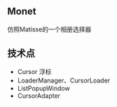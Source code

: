 ## Monet
仿照Matisse的一个相册选择器

## 技术点
 
- Cursor 浮标
- LoaderManager、CursorLoader
- ListPopupWindow 
- CursorAdapter